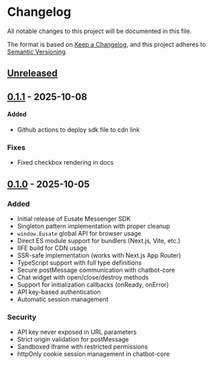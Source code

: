 # Changelog

All notable changes to this project will be documented in this file.

The format is based on [Keep a Changelog](https://keepachangelog.com/en/1.0.0/),
and this project adheres to [Semantic Versioning](https://semver.org/spec/v2.0.0.html).

## [Unreleased]

## [0.1.1] - 2025-10-08

#### Added

- Github actions to deploy sdk file to cdn link

### Fixes

- Fixed checkbox rendering in docs

## [0.1.0] - 2025-10-05

### Added

- Initial release of Eusate Messenger SDK
- Singleton pattern implementation with proper cleanup
- `window.Eusate` global API for browser usage
- Direct ES module support for bundlers (Next.js, Vite, etc.)
- IIFE build for CDN usage
- SSR-safe implementation (works with Next.js App Router)
- TypeScript support with full type definitions
- Secure postMessage communication with chatbot-core
- Chat widget with open/close/destroy methods
- Support for initialization callbacks (onReady, onError)
- API key-based authentication
- Automatic session management

### Security

- API key never exposed in URL parameters
- Strict origin validation for postMessage
- Sandboxed iframe with restricted permissions
- httpOnly cookie session management in chatbot-core

[Unreleased]: https://github.com/EUSATE/eusate-messenger-sdk/compare/v0.1.1...HEAD
[0.1.1]: https://github.com/EUSATE/eusate-messenger-sdk/releases/tag/v0.1.1
[0.1.0]: https://github.com/EUSATE/eusate-messenger-sdk/releases/tag/v0.1.0
